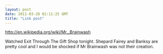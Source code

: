 ```yaml
---
layout: post
date: 2011-03-28 02:11:25 GMT
title: "Link post"
---
```

<http://en.wikipedia.org/wiki/Mr._Brainwash>

<p>Watched Exit Through The Gift Shop tonight. Shepard Fairey and Banksy are pretty cool and I would be shocked if Mr Brainwash was not their creation.</p> 